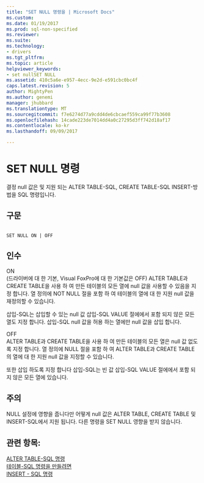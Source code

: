 ```yaml
---
title: "SET NULL 명령을 | Microsoft Docs"
ms.custom: 
ms.date: 01/19/2017
ms.prod: sql-non-specified
ms.reviewer: 
ms.suite: 
ms.technology:
- drivers
ms.tgt_pltfrm: 
ms.topic: article
helpviewer_keywords:
- set nullSET NULL
ms.assetid: 410c5a6e-e957-4ecc-9e2d-e591cbc0bc4f
caps.latest.revision: 5
author: MightyPen
ms.author: genemi
manager: jhubbard
ms.translationtype: MT
ms.sourcegitcommit: f7e6274d77a9cdd4de6cbcaef559ca99f77b3608
ms.openlocfilehash: 14cade223de7014dd4a0c27295d3ff742d18af17
ms.contentlocale: ko-kr
ms.lasthandoff: 09/09/2017

---
```

# <a name="set-null-command"></a>SET NULL 명령
결정 null 값은 및 지원 되는 ALTER TABLE-SQL, CREATE TABLE-SQL INSERT-방법을 SQL 명령입니다.  
  
## <a name="syntax"></a>구문  
  
```  
  
SET NULL ON | OFF  
```  
  
## <a name="arguments"></a>인수  
 ON  
 (드라이버에 대 한 기본, Visual FoxPro에 대 한 기본값은 OFF) ALTER TABLE과 CREATE TABLE을 사용 하 여 만든 테이블의 모든 열에 null 값을 사용할 수 있음을 지정 합니다. 열 정의에 NOT NULL 절을 포함 하 여 테이블의 열에 대 한 지원 null 값을 재정의할 수 있습니다.  
  
 삽입-SQL는 삽입할 수 있는 null 값 삽입-SQL VALUE 절에에서 포함 되지 않은 모든 열도 지정 합니다. 삽입-SQL null 값을 허용 하는 열에만 null 값을 삽입 합니다.  
  
 OFF  
 ALTER TABLE과 CREATE TABLE을 사용 하 여 만든 테이블의 모든 열은 null 값 없도록 지정 합니다. 열 정의에 NULL 절을 포함 하 여 ALTER TABLE과 CREATE TABLE의 열에 대 한 지원 null 값을 지정할 수 있습니다.  
  
 또한 삽입 하도록 지정 합니다 삽입-SQL는 빈 값 삽입-SQL VALUE 절에에서 포함 되지 않은 모든 열에 있습니다.  
  
## <a name="remarks"></a>주의  
 NULL 설정에 영향을 줍니다만 어떻게 null 값은 ALTER TABLE, CREATE TABLE 및 INSERT-SQL에서 지원 됩니다. 다른 명령을 SET NULL 영향을 받지 않습니다.  
  
## <a name="see-also"></a>관련 항목:  
 [ALTER TABLE-SQL 명령](../../odbc/microsoft/alter-table-sql-command.md)   
 [테이블-SQL 명령을 만들려면](../../odbc/microsoft/create-table-sql-command.md)   
 [INSERT - SQL 명령](../../odbc/microsoft/insert-sql-command.md)
